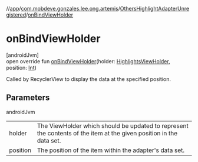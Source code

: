 //[app](../../../index.md)/[com.mobdeve.gonzales.lee.ong.artemis](../index.md)/[OthersHighlightAdapterUnregistered](index.md)/[onBindViewHolder](on-bind-view-holder.md)

# onBindViewHolder

[androidJvm]\
open override fun [onBindViewHolder](on-bind-view-holder.md)(holder: [HighlightsViewHolder](../-highlights-view-holder/index.md), position: [Int](https://kotlinlang.org/api/latest/jvm/stdlib/kotlin/-int/index.html))

Called by RecyclerView to display the data at the specified position.

## Parameters

androidJvm

| | |
|---|---|
| holder | The ViewHolder which should be updated to represent the contents of the item at the given position in the data set. |
| position | The position of the item within the adapter's data set. |
